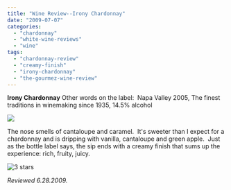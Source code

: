 ```yaml
---
title: "Wine Review--Irony Chardonnay"
date: "2009-07-07"
categories:
  - "chardonnay"
  - "white-wine-reviews"
  - "wine"
tags:
  - "chardonnay-review"
  - "creamy-finish"
  - "irony-chardonnay"
  - "the-gourmez-wine-review"
---
```


**Irony Chardonnay** Other words on the label:  Napa Valley 2005, The finest traditions in winemaking since 1935, 14.5% alcohol

![](http://www.rebeccagomezfarrell.com/gourmez/photos/ironychard.jpg)

The nose smells of cantaloupe and caramel.  It's sweeter than I expect for a chardonnay and is dripping with vanilla, cantaloupe and green apple.  Just as the bottle label says, the sip ends with a creamy finish that sums up the experience: rich, fruity, juicy.




<div class="caption">

![3 stars](http://s3.amazonaws.com/thegourmez-wpmedia/2009/02/rating_avocado1.gif "rating_avocado1")</div>


_Reviewed 6.28.2009._
